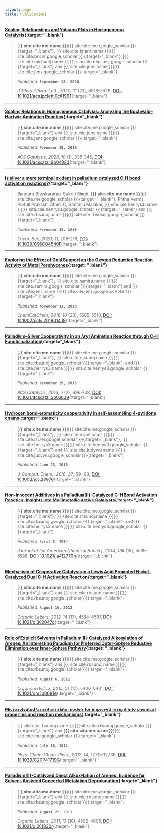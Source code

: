 ```yaml
---
layout: page
title: Publications
---
```


#### [Scaling Relationships and Volcano Plots in Homogeneous Catalysis](https://doi.org/10.1021/acs.jpclett.0c01991){:target="_blank"}
> [**{{ site.cite.me.name }}**]({{ site.cite.me.google_scholar }}){:target="_blank"}, [{{ site.cite.brianr.name }}]({{ site.cite.brianr.google_scholar }}){:target="_blank"}, [{{ site.cite.michaelj.name }}]({{ site.cite.michaelj.google_scholar }}){:target="_blank"} and [{{ site.cite.jens.name }}]({{ site.cite.jens.google_scholar }}){:target="_blank"}
>
> *Published*: **`September 15, 2020`**
>
> *J. Phys. Chem. Lett.*, *2020*, *11* (20), 8518–8526, [DOI: 10.1021/acs.jpclett.0c01991](https://doi.org/10.1021/acs.jpclett.0c01991){:target="_blank"}

---
#### [Scaling Relations in Homogeneous Catalysis: Analyzing the Buchwald–Hartwig Amination Reaction](https://doi.org/10.1021/acscatal.9b04323){:target="_blank"}
> [**{{ site.cite.me.name }}**]({{ site.cite.me.google_scholar }}){:target="_blank"} and [{{ site.cite.jens.name }}]({{ site.cite.jens.google_scholar }}){:target="_blank"}
>
> *Published*: **`November 25, 2019`**
>
> *ACS Catalysis*, *2020*, *10* (1), 336-345, [DOI: 10.1021/acscatal.9b04323](https://doi.org/10.1021/acscatal.9b04323){:target="_blank"}

---
#### [Is silver a mere terminal oxidant in palladium catalyzed C–H bond activation reactions?](https://doi.org/10.1039/C9SC04540F){:target="_blank"}
> Bangaru Bhaskararao, Sukriti Singh, [**{{ site.cite.me.name }}**]({{ site.cite.me.google_scholar }}){:target="_blank"}, Pritha Verma, Prafull Prakash, Athira C, Santanu Malakar, [{{ site.cite.henrys3.name }}]({{ site.cite.henrys3.google_scholar }}){:target="_blank"} and [{{ site.cite.rbsunoj.name }}]({{ site.cite.rbsunoj.google_scholar }}){:target="_blank"}
>
> *Published*: **`November 13, 2019`**
>
> *Chem. Sci.*, *2020*, *11*, 208-216, [DOI: 10.1039/C9SC04540F](https://doi.org/10.1039/C9SC04540F){:target="_blank"}

---
#### [Exploring the Effect of Gold Support on the Oxygen Reduction Reaction Activity of Metal Porphycenes](https://doi.org/10.1002/cctc.201801408){:target="_blank"}
> [**{{ site.cite.me.name }}**]({{ site.cite.me.google_scholar }}){:target="_blank"}, [{{ site.cite.samira.name }}]({{ site.cite.samira.google_scholar }}){:target="_blank"} and [{{ site.cite.jens.name }}]({{ site.cite.jens.google_scholar }}){:target="_blank"}
>
> *Published*: **`November 13, 2018`**
>
> *ChemCatChem*, *2018*, *10* (23), 5505-5510, [DOI: 10.1002/cctc.201801408](https://doi.org/10.1002/cctc.201801408){:target="_blank"}

---
#### [Palladium–Silver Cooperativity in an Aryl Amination Reaction through C–H Functionalization](https://doi.org/10.1021/acscatal.5b02639){:target="_blank"}
> [**{{ site.cite.me.name }}**]({{ site.cite.me.google_scholar }}){:target="_blank"}, [{{ site.cite.rbsunoj.name }}]({{ site.cite.rbsunoj.google_scholar }}){:target="_blank"} and [{{ site.cite.henrys3.name }}]({{ site.cite.henrys3.google_scholar }}){:target="_blank"}
>
> *Published*: **`December 29, 2015`**
>
> *ACS Catalysis*, *2016*, *6* (2), 696-708, [DOI: 10.1021/acscatal.5b02639](https://doi.org/10.1021/acscatal.5b02639){:target="_blank"}

---
#### [Hydrogen bond–aromaticity cooperativity in self‐assembling 4‐pyridone chains](https://doi.org/10.1002/jcc.23976){:target="_blank"}
> [**{{ site.cite.me.name }}**]({{ site.cite.me.google_scholar }}){:target="_blank"}, [{{ site.cite.israel.name }}]({{ site.cite.israel.google_scholar }}){:target="_blank"}, [{{ site.cite.henrys3.name }}]({{ site.cite.henrys3.google_scholar }}){:target="_blank"} and [{{ site.cite.judywu.name }}]({{ site.cite.judywu.google_scholar }}){:target="_blank"}
>
> *Published*: **`June 23, 2015`**
>
> *J. Comput. Chem.*, *2016*, *37*, 59– 63, [DOI: 10.1002/jcc.23976](https://doi.org/10.1002/jcc.23976){:target="_blank"}

---
#### [Non-innocent Additives in a Palladium(II)-Catalyzed C–H Bond Activation Reaction: Insights into Multimetallic Active Catalysts](https://doi.org/10.1021/ja412770h){:target="_blank"}
> [**{{ site.cite.me.name }}**]({{ site.cite.me.google_scholar }}){:target="_blank"}, [{{ site.cite.rbsunoj.name }}]({{ site.cite.rbsunoj.google_scholar }}){:target="_blank"} and [{{ site.cite.henrys3.name }}]({{ site.cite.henrys3.google_scholar }}){:target="_blank"}
>
> *Published*: **`April 3, 2014`**
>
> *Journal of the American Chemical Society*, *2014*, *136* (15), 5535-5538, [DOI: 10.1021/ja412770h](https://doi.org/10.1021/ja412770h){:target="_blank"}

---
#### [Mechanism of Cooperative Catalysis in a Lewis Acid Promoted Nickel-Catalyzed Dual C–H Activation Reaction](https://doi.org/10.1021/ol302047c){:target="_blank"}
> [**{{ site.cite.me.name }}**]({{ site.cite.me.google_scholar }}){:target="_blank"} and [{{ site.cite.rbsunoj.name }}]({{ site.cite.rbsunoj.google_scholar }}){:target="_blank"}
>
> *Published*: **`August 16, 2012`**
>
> *Organic Letters*, *2012*, *14* (17), 4584-4587, [DOI: 10.1021/ol302047c](https://doi.org/10.1021/ol302047c){:target="_blank"}

---
#### [Role of Explicit Solvents in Palladium(II)-Catalyzed Alkoxylation of Arenes: An Interesting Paradigm for Preferred Outer-Sphere Reductive Elimination over Inner-Sphere Pathway](https://doi.org/10.1021/om300681e){:target="_blank"}
> [**{{ site.cite.me.name }}**]({{ site.cite.me.google_scholar }}){:target="_blank"} and [{{ site.cite.rbsunoj.name }}]({{ site.cite.rbsunoj.google_scholar }}){:target="_blank"}
>
> *Published*: **`August 6, 2012`**
>
> *Organometallics*, *2012*, *31* (17), 6466-6481, [DOI: 10.1021/om300681e](https://doi.org/10.1021/om300681e){:target="_blank"}

---
#### [Microsolvated transition state models for improved insight into chemical properties and reaction mechanisms](https://doi.org/10.1039/C2CP41719G){:target="_blank"}
> [{{ site.cite.rbsunoj.name }}]({{ site.cite.rbsunoj.google_scholar }}){:target="_blank"} and [**{{ site.cite.me.name }}**]({{ site.cite.me.google_scholar }}){:target="_blank"}
>
> *Published*: **`July 18, 2012`**
>
> *Phys. Chem. Chem. Phys.*, *2012*, *14*, 12715-12736, [DOI: 10.1039/C2CP41719G](http://dx.doi.org/10.1039/C2CP41719G){:target="_blank"}

---
#### [Palladium(II)-Catalyzed Direct Alkoxylation of Arenes: Evidence for Solvent-Assisted Concerted Metalation Deprotonation](https://doi.org/10.1021/ol201830r){:target="_blank"}
> [**{{ site.cite.me.name }}**]({{ site.cite.me.google_scholar }}){:target="_blank"} and [{{ site.cite.rbsunoj.name }}]({{ site.cite.rbsunoj.google_scholar }}){:target="_blank"}
>
> *Published*: **`August 22, 2011`**
>
> *Organic Letters*, *2011*, *13* (18), 4802-4805, [DOI: 10.1021/ol201830r](https://doi.org/10.1021/ol201830r){:target="_blank"}

